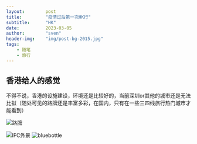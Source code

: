 ```yaml
---
layout:        post
title:         "疫情过后第一次HK行"
subtitle:      "HK"
date:          2023-03-05
author:        "sven"
header-img:    "img/post-bg-2015.jpg"
tags:
    - 随笔
    - 旅行
---
```


## 香港给人的感觉
不得不说，香港的设施建设，环境还是比较好的，当前深圳or其他的城市还是无法比拟（随处可见的路牌还是丰富多彩，在国内，只有在一些三四线旅行热门城市才能看到）

![路牌](https://sven-blog.oss-cn-shanghai.aliyuncs.com/blog_img/IMG_3773.HEIC?x-oss-process=style/big
)

![IFC外景](https://sven-blog.oss-cn-shanghai.aliyuncs.com/blog_img/IMG_3780.HEIC?x-oss-process=style/big
)
![bluebottle](https://sven-blog.oss-cn-shanghai.aliyuncs.com/blog_img/IMG_3775.HEIC?x-oss-process=style/big
)